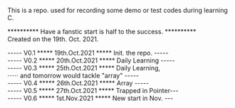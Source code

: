 This is a repo. used for recording some demo or test codes during learning C.  

********** Have a fanstic start is half to the success. **********  
Created on the 19th. Oct. 2021.  

----- V0.1 ***** 19th.Oct.2021 ***** Init. the repo. -----  
----- V0.2 ***** 20th.Oct.2021 ***** Daily Learning  -----  
----- V0.3 ***** 25th.Oct.2021 ***** Daily Learning,   
······             and tomorrow would tackle "array" -----  
----- V0.4 ***** 26th.Oct.2021 ***** Array           -----   
----- V0.5 ***** 27th.Oct.2021 ***** Trapped in Pointer---   
----- V0.6 *****  1st.Nov.2021 ***** New start in Nov. ---  
